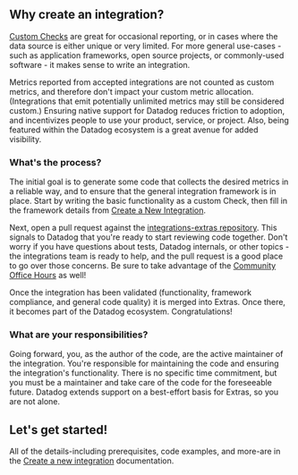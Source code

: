 ## Why create an integration?

[Custom Checks][1] are great for occasional reporting, or in cases where the data source is either unique or very limited. For more general use-cases - such as application frameworks, open source projects, or commonly-used software - it makes sense to write an integration.

Metrics reported from accepted integrations are not counted as custom metrics, and therefore don't impact your custom metric allocation. (Integrations that emit potentially unlimited metrics may still be considered custom.) Ensuring native support for Datadog reduces friction to adoption, and incentivizes people to use your product, service, or project. Also, being featured within the Datadog ecosystem is a great avenue for added visibility.

### What's the process?

The initial goal is to generate some code that collects the desired metrics in a reliable way, and to ensure that the general integration framework is in place. Start by writing the basic functionality as a custom Check, then fill in the framework details from [Create a New Integration][2].

Next, open a pull request against the [integrations-extras repository][3]. This signals to Datadog that you're ready to start reviewing code together. Don't worry if you have questions about tests, Datadog internals, or other topics - the integrations team is ready to help, and the pull request is a good place to go over those concerns. Be sure to take advantage of the [Community Office Hours][4] as well!

Once the integration has been validated (functionality, framework compliance, and general code quality) it is merged into Extras. Once there, it becomes part of the Datadog ecosystem. Congratulations!

### What are your responsibilities?

Going forward, you, as the author of the code, are the active maintainer of the integration. You're responsible for maintaining the code and ensuring the integration's functionality. There is no specific time commitment, but you must be a maintainer and take care of the code for the foreseeable future. Datadog extends support on a best-effort basis for Extras, so you are not alone.

## Let's get started!

All of the details-including prerequisites, code examples, and more-are in the [Create a new integration][2] documentation.

[1]: https://docs.datadoghq.com/developers/write_agent_check/
[2]: https://docs.datadoghq.com/developers/integrations/agent_integration/
[3]: https://github.com/DataDog/integrations-extras
[4]: https://docs.datadoghq.com/developers/office_hours/
